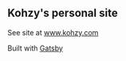 ## Kohzy's personal site

See site at <a href="https://www.kohzy.com">www.kohzy.com</a>

Built with <a href="https://www.gatsbyjs.org">Gatsby</a>